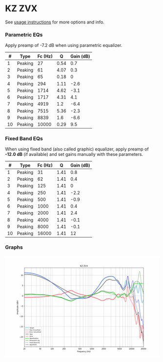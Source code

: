 # KZ ZVX
See [usage instructions](https://github.com/jaakkopasanen/AutoEq#usage) for more options and info.

### Parametric EQs
Apply preamp of -7.2 dB when using parametric equalizer.

|   # | Type    |   Fc (Hz) |    Q |   Gain (dB) |
|-----|---------|-----------|------|-------------|
|   1 | Peaking |        27 | 0.54 |         0.7 |
|   2 | Peaking |        61 | 4.07 |         0.3 |
|   3 | Peaking |        65 | 0.18 |         0   |
|   4 | Peaking |       294 | 1.11 |        -2.6 |
|   5 | Peaking |      1714 | 4.62 |        -3.1 |
|   6 | Peaking |      1717 | 4.31 |         4.1 |
|   7 | Peaking |      4919 | 1.2  |        -6.4 |
|   8 | Peaking |      7515 | 5.36 |        -2.3 |
|   9 | Peaking |      8839 | 1.6  |        -6.6 |
|  10 | Peaking |     10000 | 0.29 |         9.5 |

### Fixed Band EQs
When using fixed band (also called graphic) equalizer, apply preamp of **-12.0 dB** (if available) and set gains manually with these parameters.

|   # | Type    |   Fc (Hz) |    Q |   Gain (dB) |
|-----|---------|-----------|------|-------------|
|   1 | Peaking |        31 | 1.41 |         0.8 |
|   2 | Peaking |        62 | 1.41 |         0.4 |
|   3 | Peaking |       125 | 1.41 |         0   |
|   4 | Peaking |       250 | 1.41 |        -2.2 |
|   5 | Peaking |       500 | 1.41 |        -0.9 |
|   6 | Peaking |      1000 | 1.41 |         0.4 |
|   7 | Peaking |      2000 | 1.41 |         2.4 |
|   8 | Peaking |      4000 | 1.41 |        -0.1 |
|   9 | Peaking |      8000 | 1.41 |        -0.1 |
|  10 | Peaking |     16000 | 1.41 |        12   |

### Graphs
![](./KZ%20ZVX.png)
